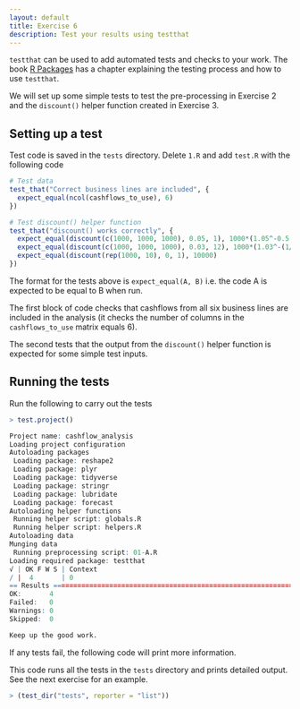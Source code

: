 ```yaml
---
layout: default
title: Exercise 6
description: Test your results using testthat
---
```


`testthat` can be used to add automated tests and checks to your work.  The book [R Packages](http://r-pkgs.had.co.nz/tests.html) has a chapter explaining the testing process and how to use `testthat`.

We will set up some simple tests to test the pre-processing in Exercise 2 and the `discount()` helper function created in Exercise 3.

## Setting up a test

Test code is saved in the `tests` directory.  Delete `1.R` and add `test.R` with the following code

```R
# Test data
test_that("Correct business lines are included", {
  expect_equal(ncol(cashflows_to_use), 6)
})

# Test discount() helper function
test_that("discount() works correctly", {
  expect_equal(discount(c(1000, 1000, 1000), 0.05, 1), 1000*(1.05^-0.5 + 1.05^-1.5 + 1.05^-2.5))
  expect_equal(discount(c(1000, 1000, 1000), 0.03, 12), 1000*(1.03^-(1/24) + 1.03^-(1/12 + 1/24) + 1.03^-(2/12 + 1/24)))
  expect_equal(discount(rep(1000, 10), 0, 1), 10000)
})
```

The format for the tests above is `expect_equal(A, B)` i.e. the code A is expected to be equal to B when run.

The first block of code checks that cashflows from all six business lines are included in the analysis (it checks the number of columns in the `cashflows_to_use` matrix equals 6).

The second tests that the output from the `discount()` helper function is expected for some simple test inputs.

## Running the tests

Run the following to carry out the tests

```R
> test.project()

Project name: cashflow_analysis
Loading project configuration
Autoloading packages
 Loading package: reshape2
 Loading package: plyr
 Loading package: tidyverse
 Loading package: stringr
 Loading package: lubridate
 Loading package: forecast
Autoloading helper functions
 Running helper script: globals.R
 Running helper script: helpers.R
Autoloading data
Munging data
 Running preprocessing script: 01-A.R
Loading required package: testthat
√ | OK F W S | Context
/ |  4       | 0
== Results =====================================================================
OK:       4
Failed:   0
Warnings: 0
Skipped:  0

Keep up the good work.
```

If any tests fail, the following code will print more information.  

This code runs all the tests in the `tests` directory and prints detailed output.  See the next exercise for an example.

```R
> (test_dir("tests", reporter = "list"))
```
